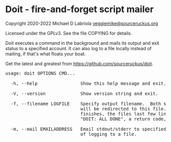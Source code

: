Doit - fire-and-forget script mailer
====================================

Copyright 2020-2022 Michael D Labriola <veggiemike@sourceruckus.org>

Licensed under the GPLv3. See the file COPYING for details. 

Doit executes a command in the background and mails its output and exit status
to a specified account.  It can also log to a file locally instead of mailing,
if that's what floats your boat.

Get the latest and greatest from https://github.com/sourceruckus/doit.

<pre>
usage: doit OPTIONS CMD...

  -h, --help                Show this help message and exit.

  -V, --version             Show version string and exit.

  -f, --filename LOGFILE    Specify output filename.  Both stdout and stderr
                            will be redirected to this file.  When the process
                            finishes, the files last few lines will contain
                            "DOIT: ALL DONE", a return code, and timing stats.

  -m, --mail EMAILADDRESS   Email stdout/stderr to specified address instead
                            of logging to a file.
</pre>
